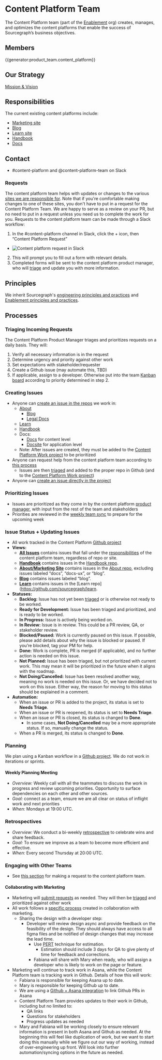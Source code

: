 # Content Platform Team

The Content Platform team (part of the [Enablement](../index.md) org) creates, manages, and optimizes the content platforms that enable the success of Sourcegraph’s business objectives.

## Members

{{generator:product_team.content_platform}}

## Our Strategy

[Mission & Vision](../../../../../strategy-goals/strategy/enablement/content-platform/index.md)

## Responsibilities

The current existing content platforms include:

- [Marketing site](https://about.sourcegraph.com)
- [Blog](https://about.sourcegraph.com/blog/)
- [Learn site](https://learn.sourcegraph.com)
- [Handbook](https://handbook.sourcegraph.com)
- [Docs](https://docs.sourcegraph.com)

## Contact

- #content-platform and @content-platform-team on Slack

### Requests

The content platform team helps with updates or changes to the various [sites we are responsible for](#responsibilities). Note that if you're comfortable making changes to one of these sites, you don't have to put in a request for the Content Platform Team. We are happy to serve as a review on your PR, but no need to put in a request unless you need us to complete the work for you. Requests to the content platform team can be made through a Slack workflow:

1. In the #content-platform channel in Slack, click the + icon, then “Content Platform Request”

- ![Content platform request in Slack](https://storage.googleapis.com/sourcegraph-assets/handbook/content-platform-request.png)

2. This will prompt you to fill out a form with relevant details.
3. Completed forms will be sent to the content platform product manager, who will [triage](#triaging-incoming-requests) and update you with more information.

## Principles

We inherit Sourcegraph's [engineering principles and practices](../../process/principles-and-practices.md) and [Enablement principles and practices](../index.md#principles-and-practices).

## Processes

### Triaging Incoming Requests

The Content Platform Product Manager triages and prioritizes requests on a daily basis. They will:

1. Verify all necessary information is in the request
1. Determine urgency and priority against other work
1. Set expectations with stakeholder/requester
1. Create a Github issue (may automate this, TBD)
1. If applicable, assign to a developer. Otherwise put into the team [Kanban board](https://github.com/orgs/sourcegraph/projects/227/views/5?layout=board&filterQuery=label%3A%22%F0%9F%8F%97+Handbook+website%22) according to priority determined in step 2.

### Creating Issues

- Anyone can [create an issue in the repos](https://docs.github.com/en/issues/tracking-your-work-with-issues/creating-an-issue#creating-an-issue-from-a-repository) we work in:
  - [About](https://github.com/sourcegraph/about/issues/new)
    - [Blog](https://github.com/sourcegraph/about/issues/new?labels=about-blog)
    - [Legal Docs](https://github.com/sourcegraph/about/issues/new?labels=legal)
  - [Learn](https://github.com/sourcegraph/learn/issues/new/choose)
  - [Handbook](https://github.com/sourcegraph/handbook/issues/new/choose)
  - Docs:
    - [Docs](https://github.com/sourcegraph/sourcegraph/issues/new?labels=docs) for content level
    - [Docsite](https://github.com/sourcegraph/docsite/issues/new) for application level
  - Note: After issues are created, they must be added to the [Content Platform Work project](https://github.com/orgs/sourcegraph/projects/227/views/1) to be prioritized
- Anyone can request help from the content platform team according to [this process](#requests)
  - Issues are then [triaged](#triaging-incoming-requests) and added to the proper repo in Github (and to the [Content Platform Work project](https://github.com/orgs/sourcegraph/projects/227/views/1))
- Anyone can [create an issue directly in the project](https://docs.github.com/en/issues/tracking-your-work-with-issues/creating-an-issue#creating-an-issue-from-a-project-board-note)

### Prioritizing Issues

- Issues are prioritized as they come in by the content platform [product manager](../../../product/roles), with input from the rest of the team and stakeholders
- Priorities are reviewed in the [weekly team sync](#weekly-planning-meeting) to prepare for the upcoming week

### Issue Status + Updating Issues

- All work tracked in the Content Platform [Github project](https://github.com/orgs/sourcegraph/projects/227/views/1)
- **Views:**
  - **[All Issues](https://github.com/orgs/sourcegraph/projects/227/views/1)** contains issues that fall under the [responsibilities](#responsibilities) of the content platform team, regardless of repo or site.
  - **[Handbook](https://github.com/orgs/sourcegraph/projects/227/views/5)** contains issues in the [Handbook repo](https://github.com/sourcegraph/handbook).
  - **[About/Marketing Site](https://github.com/orgs/sourcegraph/projects/227/views/7)** contains issues in the [About repo](https://github.com/sourcegraph/about/labels/blog), excluding issues labeled “docs”, “docs-ux”, or “blog”.
  - **[Blog](https://github.com/orgs/sourcegraph/projects/227/views/8)** contains issues labeled “blog”.
  - **[Learn](https://github.com/orgs/sourcegraph/projects/227/views/9)** contains issues in the [Learn repo](https://github.com/sourcegraph/learn.
- **Statuses:**
  - **Backlog:** Issue has not yet been [triaged](#triaging-incoming-requests) or is otherwise not ready to be worked.
  - **Ready for Development:** Issue has been triaged and prioritized, and is ready to be worked.
  - **In Progress:** Issue is actively being worked on.
  - **In Review:** Issue is in review. This could be a PR review, QA, or stakeholder review.
  - **Blocked/Paused:** Work is currently paused on this issue. If possible, please add details about why the issue is blocked or paused. If you’re blocked, tag your PM for help.
  - **Done:** Work is complete, PR is merged (if applicable), and no further action is needed on this issue.
  - **Not Planned:** Issue has been triaged, but not prioritized with current work. This may mean it will be prioritized in the future when it aligns with the roadmap.
  - **Not Doing/Cancelled:** Issue has been resolved another way, meaning no work is needed on this issue. Or, we have decided not to work on this issue. Either way, the reason for moving to this status should be explained in a comment.
- **Automation:**
  - When an issue or PR is added to the project, its status is set to **Needs Triage**.
  - When an issue or PR is reopened, its status is set to **Needs Triage**.
  - When an issue or PR is closed, its status is changed to **Done**.
    - In some cases, **Not Doing/Cancelled** may be a more appropriate status. If so, manually change the status.
  - When a PR is merged, its status is changed to **Done**.

### Planning

We plan using a Kanban workflow in a [Github project](https://github.com/orgs/sourcegraph/projects/227/views/5?layout=board&filterQuery=label%3A%22%F0%9F%8F%97+Handbook+website%22). We do not work in iterations or sprints.

#### Weekly Planning Meeting

- _Overview:_ Weekly call with all the teammates to discuss the work in progress and review upcoming priorities. Opportunity to surface dependencies on each other and other sources.
- _Goal:_ connect as a team, ensure we are all clear on status of inflight work and next priorities
- _When:_ Mondays at 19:00 UTC.

### Retrospectives

- _Overview:_ We conduct a bi-weekly [retrospective](../../../../../company-info-and-process/communication/retrospectives.md) to celebrate wins and share feedback.
- _Goal:_ To ensure we improve as a team to become more efficient and effective.
- _When:_ Every second Thursday at 20:00 UTC.

### Engaging with Other Teams

- See [this section](#requests) for making a request to the content platform team.

#### Collaborating with Marketing

- Marketing will [submit requests](#requests) as needed. They will then be [triaged](#triaging-incoming-requests) and prioritized against other work
- All work follows a [specific process](https://docs.google.com/spreadsheets/d/1tOSgIJ7cg50zha5iSgYhL1exd7f3w4H_yCkOEdnWD4g/edit#gid=215222) created in collaboration with marketing.
  - Sharing the design with a developer step:
    - Developer will review design async and provide feedback on the feasibility of the design. They should always have access to all figma files and be notified of design changes that may increase the lead time.
      - Use [PERT](https://www.techrepublic.com/blog/it-consultant/use-pert-technique-for-more-accurate-estimates/#:~:text=PERT%20is%20an%20estimating%20technique,up%20with%20a%20final%20estimate.&text=The%20resulting%20PERT%20estimate%20is,as%20the%20other%20two%20values.) technique for estimation.
        - Estimation should include 3 days for QA to give plenty of time for feedback and corrections.
      - Fabiana will share with Mary when ready, who will assign a developer who is likely to work on the page or feature.
- Marketing will continue to track work in Asana, while the Content Platform team is tracking work in Github. Details of how this will work:
  - Fabiana is responsible for keeping Asana up to date.
  - Mary is responsible for keeping Github up to date.
  - We are using a [Github + Asana integration](https://asana.com/apps/github) to link Github PRs in Asana
  - Content Platform Team provides updates to their work in Github, including but no limited to:
    - QA links
    - Questions for stakeholders
    - Progress updates as needed
  - Mary and Fabiana will be working closely to ensure relevant information is present in both Asana and Github as needed. At the beginning this will feel like duplication of work, but we want to start doing this manually while we figure out our way of working, instead of over-engineering up front. Will look into further automation/syncing options in the future as needed.
